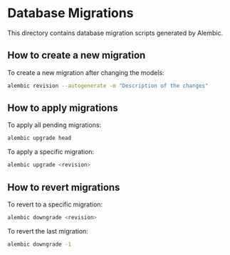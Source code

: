 # Database Migrations

This directory contains database migration scripts generated by Alembic.

## How to create a new migration

To create a new migration after changing the models:

```bash
alembic revision --autogenerate -m "Description of the changes"
```

## How to apply migrations

To apply all pending migrations:

```bash
alembic upgrade head
```

To apply a specific migration:

```bash
alembic upgrade <revision>
```

## How to revert migrations

To revert to a specific migration:

```bash
alembic downgrade <revision>
```

To revert the last migration:

```bash
alembic downgrade -1